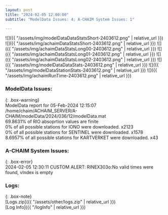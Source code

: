 ```yaml
---
layout: post
title: "2024-02-05 12:00:00"
subtitle: "ModelData Issues: 4; A-CHAIM System Issues: 1"

---
```


![]({{ "/assets/img/modelDataDataStatsShort-2403612.png" | relative_url }})
![]({{ "/assets/img/achaimDataStatsShort-2403612.png" | relative_url }})
![]({{ "/assets/img/achaimDataStatsLong00-2403612.png" | relative_url }})
![]({{ "/assets/img/achaimDataStatsLong01-2403612.png" | relative_url }})
![]({{ "/assets/img/achaimDataStatsLong02-2403612.png" | relative_url }})
![]({{ "/assets/img/modelDataDataStats-2403612.png" | relative_url }})
![]({{ "/assets/img/modelDataStationStats-2403612.png" | relative_url }})
![]({{ "/assets/img/achaimRunTime-2403612.png" | relative_url }})


### ModelData Issues:  
  
{: .box-warning}  
 ModelData report for 05-Feb-2024 12:15:07   
 /home/chaim/ACHAIM_SERVER/A-CHAIM/modelData/2024/036/12/modelData.mat   
 69.8631% of RIO absoprtion values are finite   
 0% of all possible stations for IONO were downloaded. x2123   
 0% of all possible stations for SENTINEL were downloaded. x1578   
 8.6957% of all possible stations for KARTVERKET were downloaded. x43   
  
### A-CHAIM System Issues:  
  
{: .box-error}  
2024-02-05 12:30:11 CUSTOM ALERT: RINEX303o:No valid times were found, vIndex is empty  

### Logs:  
  
{: .box-note}  
[Logs.zip]({{ "/assets/other/logs.zip" | relative_url }})  
[Log Info]({{ "/logInfo" | relative_url }})  
